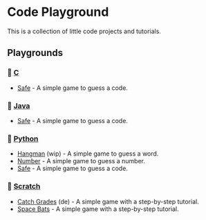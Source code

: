 # Code Playground

This is a collection of little code projects and tutorials.

## Playgrounds

### 📙 [C](./c/)

- [Safe](./c/safe/) - A simple game to guess a code.

### 📙 [Java](./java/)

- [Safe](./java/safe/) - A simple game to guess a code.

### 📙 [Python](./python/)

- [Hangman](./python/hangman/) (wip) - A simple game to guess a word.
- [Number](./python/number/) - A simple game to guess a number.
- [Safe](./python/safe/) - A simple game to guess a code.

### 📙 [Scratch](./scratch/)

- [Catch Grades](./scratch/catch-grades/) (de) - A simple game with a
  step-by-step tutorial.
- [Space Bats](./scratch/space-bats/) - A simple game with a step-by-step
  tutorial.
